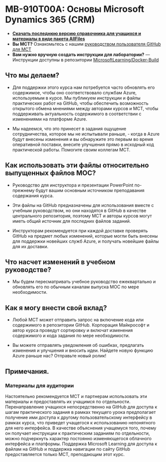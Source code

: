 # MB-910T00A: Основы Microsoft Dynamics 365 (CRM)

- **[Скачать последнюю версию справочника для учащихся и материалы в виде пакета AllFiles](https://learningdownloadcenter.microsoft.com/)**
- **Вы MCT?** Ознакомьтесь с нашим [руководством пользователя GitHub для MCT](https://microsoftlearning.github.io/MCT-User-Guide/)
- **Вам нужно вручную создать инструкции для лаборатории?** — Инструкции доступны в репозитории [MicrosoftLearning/Docker-Build](https://github.com/MicrosoftLearning/Docker-Build)

## Что мы делаем?

- Для поддержки этого курса нам потребуется часто обновлять его содержимое, чтобы оно соответствовало службам Azure, используемым в курсе.  Мы публикуем инструкции и файлы практических работ на GitHub, чтобы обеспечить возможность открытого обмена мнениями между авторами курсов и MCT, чтобы поддерживать актуальность содержимого в соответствии с изменениями на платформе Azure.

- Мы надеемся, что это принесет в задания ощущение сотрудничества, которое мы не испытывали раньше, - когда в Azure будут внесены изменения и вы обнаружите это первым во время оперативной поставки, внесите улучшения прямо в исходный код практической работы.  Помогите своим коллегам MCT.

## Как использовать эти файлы относительно выпущенных файлов MOC?

- Руководство для инструктора и презентации PowerPoint по-прежнему будут вашим основным источником преподавания содержания курса.

- Эти файлы на GitHub предназначены для использования вместе с учебным руководством, но они находятся в GitHub в качестве центрального репозитория, поэтому MCT и авторы курсов могут иметь общий источник для последних файлов заданий.

- Инструкторам рекомендуется при каждой доставке проверять GitHub на предмет любых изменений, которые могли быть внесены для поддержки новейших служб Azure, и получать новейшие файлы для их доставки.

## Что насчет изменений в учебном руководстве?

- Мы будем пересматривать учебное руководство ежеквартально и обновлять его по обычным каналам выпуска MOC по мере необходимости.

## Как я могу внести свой вклад?

- Любой MCT может отправить запрос на включение кода или содержимого в репозитории GitHub. Корпорация Майкрософт и автор курса проведут сортировку и включат изменения содержимого и кода задания по мере необходимости.

- Вы можете отправлять уведомления об ошибках, предлагать изменения и улучшения и вносить идеи.  Найдете новую функцию Azure раньше нас?  Отправьте новый ролик!

## Примечания.

### Материалы для аудитории

Настоятельно рекомендуется MCT и партнерам использовать эти материалы и предоставлять их учащимся по отдельности.  Перенаправление учащихся непосредственно на GitHub для доступа к шагам практического задания в рамках текущего урока предполагает получение ими доступа к другому пользовательскому интерфейсу в рамках курса, что приведет учащегося к использованию непонятного для него интерфейса. В качестве объяснения учащемуся того, почему он получает инструкции к практическим заданиям по отдельности, можно подчеркнуть характер постоянно изменяющегося облачного интерфейса и платформы. Поддержка Microsoft Learning для доступа к файлам на GitHub и поддержка навигации по сайту GitHub предоставляется только MCT, преподающим этот курс.
